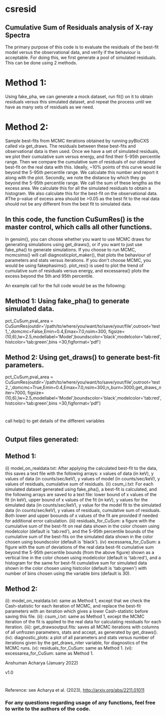 # csresid
## Cumulative Sum of Residuals analysis of X-ray Spectra
The primary purpose of this code is to evaluate the residuals of the best-fit model versus the observational data, and verify if the behaviour is acceptable. For doing this, we first generate a pool of simulated residuals. This can be done using 2 methods.
# Method 1: 
Using fake_pha, we can generate a mock dataset, run fit() on it to obtain residuals versus this simulated dataset, and repeat the process until we have as many sets of residuals as we need.
# Method 2: 
Sample best-fits from MCMC iterations obtained by running pyBloCXS called via get_draws. The residuals between these best-fits and observational data is then used. Once we have a set of simulated residuals, we plot their cumulative sum versus energy, and find their 5-95th percentile range. Then we compare the cumulative sum of residuals of our obtained best-fit on the real data with this. Ideally, ~10% points of this curve would lie beyond the 5-95th percentile range. We calculate this number and report it along with the plot. Secondly, we note the distance by which they go beyond the 5-95th percentile range. We call the sum of these lengths as the excess area. We calculate this for all the simulated residuals to obtain a histogram. We also calculate this for the best-fit on the observational data.
#The p-value of excess area should be >0.05 as the best fit to the real data should not be any different from the best fit to simulated data.

## In this code, the function CuSumRes() is the master control, which calls all other functions.
In gensim(), you can choose whether you want to use MCMC draws for generating simulations using get_draws(), or if you want to just use fake_pha() to generate simulations.
If you choose to run MCMC, mcmcsims() will call diagnosticplot_maker(), that plots the behaviour of parameters and stats versus iterations.
If you don't choose MCMC, you would be using fakephasims().
plot_res() is used to plot the trend of cumulative sum of residuals versus energy, and
excessarea() plots the excess beyond the 5th and 95th percentile.

An example call for the full code would be as the following:
## Method 1: Using fake_pha() to generate simulated data.
pct_CuSum,pval_area = CuSumRes(outdir='/path/to/where/you/want/to/save/your/file',outroot='test1_',domcmc=False,Emin=0.4,Emax=7.0,nsim=300, figsize=(10,6),lw=2.5,modellabel='Model',boundscolor='black',modelcolor='tab:red',histcolor='tab:green',bins =30,figformat='pdf')
## Method 2: Using get_draws() to generate best-fit parameters.
 pct_CuSum,pval_area = CuSumRes(outdir='/path/to/where/you/want/to/save/your/file',outroot='test2_',domcmc=True,Emin=0.4,Emax=7.0,nsim=300,n_burn=3000,get_draws_niter=7000, figsize=(10,6),lw=2.5,modellabel='Model',boundscolor='black',modelcolor='tab:red',histcolor='tab:green',bins =30,figformat='pdf')
#
call help() to get details of the different variables
#

## Output files generated:
## Method 1:
   (i) model_on_realdata.txt: After applying the calculated best-fit to the data, this saves a text file with the following arrays:
       x values of data (in keV), y values of data (in counts/sec/keV), y values of model (in counts/sec/keV), y values of residuals, cumulative sum of residuals.
   (ii) csum_i.txt: For each simulated dataset generated using fake_pha(), a best-fit is calculated, and the following arrays are saved to a text file:
       lower bound of x values of the fit (in keV), upper bound of x values of the fit (in keV), y values for the simulated data (in counts/sec/keV), y value for
       the model fit to the simulated data (in counts/sec/keV), y values of residuals, cumulative sum of residuals. Both lower and upper boounds of x values of the
       fit are provided if needed for additional error calculation.
   (iii) residuals_for_CuSum: a figure with the cumulative sum of the best-fit on real data shown in the color chosen using modelcolor (default is 'tab:red'),
       and the 5-95th percentile bounds of the cumulative sum of the best-fits on the simulated data shown in the color chosen using boundscolor (default is 'black').
   (iv) excessarea_for_CuSum: a figure with the sum of deviations of the real data best-fit cumulative sum beyond the 5-95th percentile bounds (from the above figure)
       shown as a vertical line in the color chosen using modelcolor (default is 'tab:red'), and a histogram for the same for best-fit cumulative sum for simulated
       data shown in the color chosen using histcolor (default is 'tab:green') with number of bins chosen using the variable bins (default is 30).
## Method 2:
   (i): model_on_realdata.txt: same as Method 1, except that we check the Cash-statistic for each iteration of MCMC, and replace the best-fit parameters with an
       iteration which gives a lower Cash-statistic before saving this file.
   (ii): csum_i.txt: same as Method 1, except the MCMC iteration of the fit is applied to the real data for calculating residuals for each iteration.
   (iii): get_drawsoutput.fits: saves all MCMC iterations with columns of all unfrozen parameters, stats and accept, as generated by get_draws().
   (iv): diagnostic_plots: a plot of all parameters and stats versus number of iterations given by the get_draws_niter variable, for diagnostics of the MCMC runs.
   (v): residuals_for_CuSum: same as Method 1.
   (vi): excessarea_for_CuSum: same as Method 1.


Anshuman Acharya (January 2022)

v1.0
#
Reference: see Acharya et al. (2023), http://arxiv.org/abs/2211.01011
### For any questions regarding usage of any functions, feel free to write to the authors of the code.

